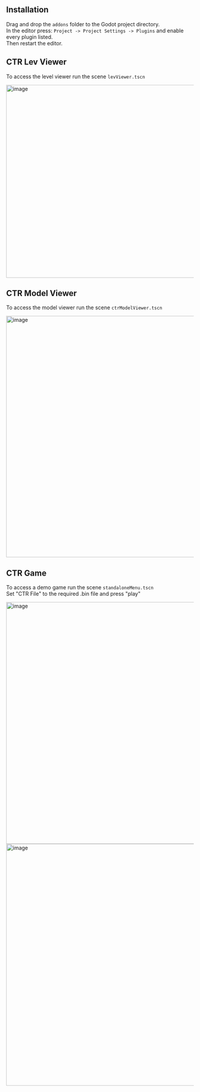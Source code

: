 
## Installation
Drag and drop the ```addons``` folder to the Godot project directory.   
In the editor press: ```Project -> Project Settings -> Plugins```  and enable every plugin listed.  
Then restart the editor.

## CTR Lev Viewer

To access the level viewer run the scene ```levViewer.tscn```

<img width="920" height="517" alt="image" src="https://github.com/user-attachments/assets/36c0fbc1-6aed-4990-81a0-1c59a6c24eb9" />


## CTR Model Viewer

To access the model viewer run the scene ```ctrModelViewer.tscn```

<img width="1149" height="647" alt="image" src="https://github.com/user-attachments/assets/265cf373-9c49-4e42-901e-4133e8ca02af" />

## CTR Game

To access a demo game run the scene ```standaloneMenu.tscn```  
Set "CTR File" to the required .bin file and press "play"

<img width="1152" height="648" alt="image" src="https://github.com/user-attachments/assets/c348b25c-87a2-4856-898a-1641b52cf1ef" />
<img width="1146" height="648" alt="image" src="https://github.com/user-attachments/assets/bf141395-7af5-49bf-83b1-61212ca3fd3e" />
